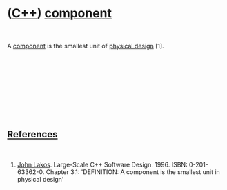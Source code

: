 



 

 

 

 

 

([C++](Cpp.md)) [component](CppComponent.md)
==============================================

 

A [component](CppComponent.md) is the smallest unit of [physical
design](CppPhysicalDesign.md) \[1\].

 

 

 

 

 

[References](CppReferences.md)
-------------------------------

 

1.  [John Lakos](CppJohnLakos.md). Large-Scale C++ Software Design.
    1996. ISBN: 0-201-63362-0. Chapter 3.1: 'DEFINITION: A component is
    the smallest unit in physical design'

 

 

 

 

 





 




